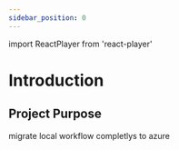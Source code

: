 ```yaml
---
sidebar_position: 0
---
```

import ReactPlayer from 'react-player'

# Introduction

<!-- <div className="video__wrapper">
    <ReactPlayer className="video__player" controls height="100%" url="/remotedevenv.mp4" width="100%" />
</div> -->

<!-- You can check my [Portfolio](https://chamseddineabd.netlify.com) -->

## Project Purpose

migrate local workflow completlys to azure 



